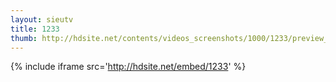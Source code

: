 ```yaml
---
layout: sieutv
title: 1233
thumb: http://hdsite.net/contents/videos_screenshots/1000/1233/preview_360p.mp4.jpg
---
```

{% include iframe src='http://hdsite.net/embed/1233' %}
 
